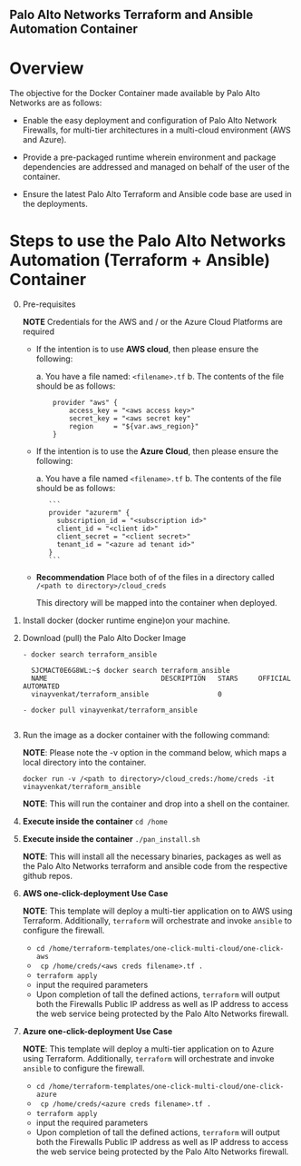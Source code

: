 Palo Alto Networks Terraform and Ansible Automation Container
-------------------------------------------------------------


Overview
========

The objective for the Docker Container made available by Palo Alto Networks are as follows:

 - Enable the easy deployment and configuration of Palo Alto Network Firewalls, for multi-tier architectures 
   in a multi-cloud environment (AWS and Azure).
   
 - Provide a pre-packaged runtime wherein environment and package dependencies are addressed 
   and managed on behalf of the user of the container. 
   
 - Ensure the latest Palo Alto Terraform and Ansible code base are used in the deployments. 
 

Steps to use the Palo Alto Networks Automation (Terraform + Ansible) Container 
==============================================================================

0. Pre-requisites 

   __NOTE__ Credentials for the AWS and / or the Azure Cloud Platforms are required 
   
   - If the intention is to use __AWS cloud__, then please ensure the following:
    
     a. You have a file named: ```<filename>.tf```
     b. The contents of the file should be as follows:
     
        ```
            provider "aws" {
                access_key = "<aws access key>"
                secret_key = "<aws secret key"
                region     = "${var.aws_region}"
            }
        ```
        
   - If the intention is to use the __Azure Cloud__, then please ensure the following:
   
       a. You have a file named ```<filename>.tf```
       b. The contents of the file should be as follows:
       
            ```
            provider "azurerm" {
              subscription_id = "<subscription id>"
              client_id = "<client id>"
              client_secret = "<client secret>"
              tenant_id = "<azure ad tenant id>"
            }
            ```
    
   - __Recommendation__ Place both of of the files in a directory called ```/<path to directory>/cloud_creds```
     
     This directory will be mapped into the container when deployed. 

1. Install docker (docker runtime engine)on your machine. 

2. Download (pull) the Palo Alto Docker Image

   ```
   - docker search terraform_ansible
   
     SJCMACT0E6G8WL:~$ docker search terraform_ansible
     NAME                            DESCRIPTION   STARS     OFFICIAL   AUTOMATED
     vinayvenkat/terraform_ansible                 0
   
   - docker pull vinayvenkat/terraform_ansible 
     
   ```
3. Run the image as a docker container with the following command:
 
   __NOTE__: Please note the -v option in the command below, which maps a local directory 
             into the container. 
 
   ``` docker run -v /<path to directory>/cloud_creds:/home/creds -it vinayvenkat/terraform_ansible ``` 

   __NOTE__: This will run the container and drop into a shell on the container. 

4. __Execute inside the container__ ``` cd /home ```

5. __Execute inside the container__ ``` ./pan_install.sh ```

    __NOTE__: This will install all the necessary binaries, packages as well as the 
              Palo Alto Networks terraform and ansible code from the respective github repos. 
              
6. __AWS one-click-deployment Use Case__
     
   __NOTE__: This template will deploy a multi-tier application on to AWS using Terraform. 
             Additionally, ```terraform``` will orchestrate and invoke ```ansible``` to configure 
             the firewall. 
              
   - ``` cd /home/terraform-templates/one-click-multi-cloud/one-click-aws ```
   - ``` cp /home/creds/<aws creds filename>.tf .```
   - ``` terraform apply ```
   - input the required parameters
   - Upon completion of tall the defined actions, ``` terraform ``` will output both the
     Firewalls Public IP address as well as IP address to access the web service being 
     protected by the Palo Alto Networks firewall. 
     
7. __Azure one-click-deployment Use Case__
     
   __NOTE__: This template will deploy a multi-tier application on to Azure using Terraform. 
             Additionally, ```terraform``` will orchestrate and invoke ```ansible``` to configure 
             the firewall. 
              
   - ``` cd /home/terraform-templates/one-click-multi-cloud/one-click-azure ```
   - ``` cp /home/creds/<azure creds filename>.tf .```
   - ``` terraform apply ```
   - input the required parameters
   - Upon completion of tall the defined actions, ``` terraform ``` will output both the
     Firewalls Public IP address as well as IP address to access the web service being 
     protected by the Palo Alto Networks firewall.

